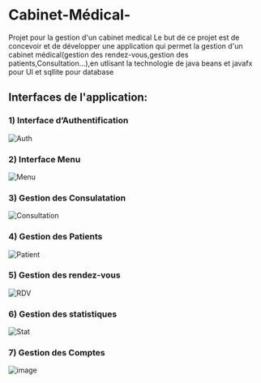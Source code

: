 # Cabinet-Médical-
Projet pour la gestion d'un cabinet medical
Le but de ce projet est de concevoir et de développer une application qui permet la gestion d'un cabinet médical(gestion des rendez-vous,gestion des patients,Consultation...),en utlisant la technologie de java beans et javafx pour UI et sqllite pour database

## Interfaces de l'application:
### 1) Interface d’Authentification 

![Auth](https://user-images.githubusercontent.com/65171815/178518318-19de5151-a29c-4163-8846-a81111f2ab95.png)

### 2) Interface Menu
![Menu](https://user-images.githubusercontent.com/65171815/178521486-a0bbb0a3-93a4-47b2-8829-1e8763dd1ef7.png)

### 3) Gestion des Consulatation 
![Consultation](https://user-images.githubusercontent.com/65171815/178518580-333a52ac-8dc2-4e84-9bc2-f7e0300bd282.png)

### 4) Gestion des Patients
![Patient](https://user-images.githubusercontent.com/65171815/178521997-cd5c4682-75df-4ee0-9b20-31bd32d98afc.png)

### 5) Gestion des rendez-vous
![RDV](https://user-images.githubusercontent.com/65171815/178522135-bbe58e16-9113-442a-94da-51a5a4bd925a.png)

### 6) Gestion des statistiques
![Stat](https://user-images.githubusercontent.com/65171815/178522428-271469df-8e9a-46f2-ac2e-7eb294e3f952.png)

### 7) Gestion des Comptes
![image](https://user-images.githubusercontent.com/65171815/178522627-1fac76f4-ffc2-49ca-9d2c-5b91adb4744a.png)
